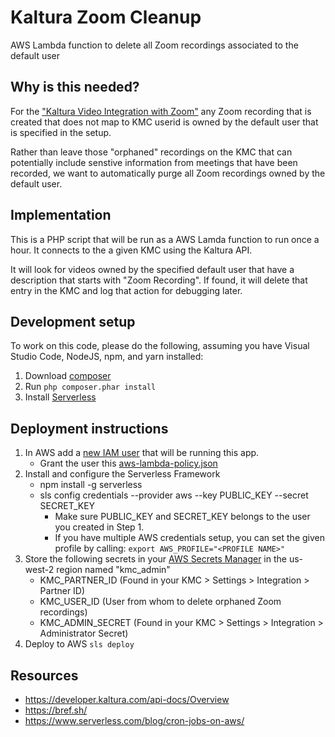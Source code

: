 # Kaltura Zoom Cleanup

AWS Lambda function to delete all Zoom recordings associated to the default user

## Why is this needed?

For the ["Kaltura Video Integration with Zoom"](https://knowledge.kaltura.com/help/kaltura-video-integration-with-zoom) any Zoom recording that is created that does not map to KMC userid is owned by the default user that is specified in the setup.

Rather than leave those "orphaned" recordings on the KMC that can potentially include senstive information from meetings that have been recorded, we want to automatically purge all Zoom recordings owned by the default user.

## Implementation

This is a PHP script that will be run as a AWS Lamda function to run once a hour. It connects to the a given KMC using the Kaltura API.

It will look for videos owned by the specified default user that have a description that starts with "Zoom Recording". If found, it will delete that entry in the KMC and log that action for debugging later.

## Development setup

To work on this code, please do the following, assuming you have Visual Studio Code, NodeJS, npm, and yarn installed:

1. Download [composer](https://getcomposer.org/download/)
2. Run `php composer.phar install`
3. Install [Serverless](https://www.serverless.com/framework/docs/getting-started/)

## Deployment instructions

1. In AWS add a [new IAM user](https://docs.aws.amazon.com/IAM/latest/UserGuide/id_users_create.html) that will be running this app.
   - Grant the user this [aws-lambda-policy.json](https://gist.github.com/rlorenzo/df72cafa125fb5b9163803a3dbca6470)
2. Install and configure the Serverless Framework
   - npm install -g serverless
   - sls config credentials --provider aws --key PUBLIC_KEY --secret SECRET_KEY
     - Make sure PUBLIC_KEY and SECRET_KEY belongs to the user you created in Step 1.
     - If you have multiple AWS credentials setup, you can set the given profile by calling:
       `export AWS_PROFILE="<PROFILE NAME>"`
3. Store the following secrets in your [AWS Secrets Manager](https://aws.amazon.com/secrets-manager/) in the us-west-2 region named "kmc_admin"
   - KMC_PARTNER_ID (Found in your KMC > Settings > Integration > Partner ID)
   - KMC_USER_ID (User from whom to delete orphaned Zoom recordings)
   - KMC_ADMIN_SECRET (Found in your KMC > Settings > Integration > Administrator Secret)
4. Deploy to AWS
   `sls deploy`

## Resources

- https://developer.kaltura.com/api-docs/Overview
- https://bref.sh/
- https://www.serverless.com/blog/cron-jobs-on-aws/
